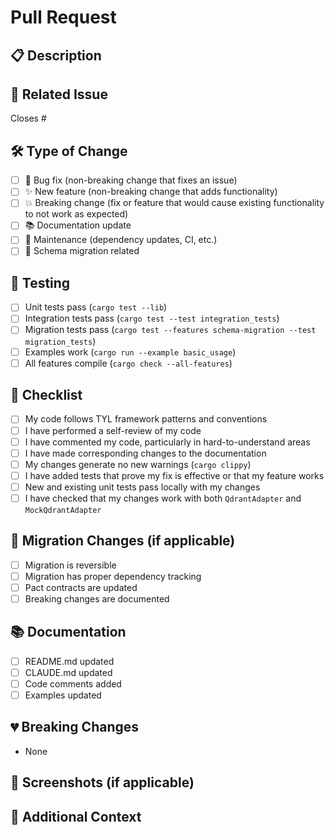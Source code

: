 # Pull Request

## 📋 Description

<!-- Provide a brief description of the changes in this PR -->

## 🔗 Related Issue

<!-- Link to the issue this PR addresses -->
Closes #

## 🛠️ Type of Change

<!-- Mark the relevant option with an [x] -->

- [ ] 🐛 Bug fix (non-breaking change that fixes an issue)
- [ ] ✨ New feature (non-breaking change that adds functionality)
- [ ] 💥 Breaking change (fix or feature that would cause existing functionality to not work as expected)
- [ ] 📚 Documentation update
- [ ] 🔧 Maintenance (dependency updates, CI, etc.)
- [ ] 🔄 Schema migration related

## 🧪 Testing

<!-- Describe the tests you ran and how to reproduce them -->

- [ ] Unit tests pass (`cargo test --lib`)
- [ ] Integration tests pass (`cargo test --test integration_tests`)
- [ ] Migration tests pass (`cargo test --features schema-migration --test migration_tests`)
- [ ] Examples work (`cargo run --example basic_usage`)
- [ ] All features compile (`cargo check --all-features`)

## 📝 Checklist

<!-- Mark completed items with [x] -->

- [ ] My code follows TYL framework patterns and conventions
- [ ] I have performed a self-review of my code
- [ ] I have commented my code, particularly in hard-to-understand areas
- [ ] I have made corresponding changes to the documentation
- [ ] My changes generate no new warnings (`cargo clippy`)
- [ ] I have added tests that prove my fix is effective or that my feature works
- [ ] New and existing unit tests pass locally with my changes
- [ ] I have checked that my changes work with both `QdrantAdapter` and `MockQdrantAdapter`

## 🔄 Migration Changes (if applicable)

<!-- Fill this section if your PR includes schema migration changes -->

- [ ] Migration is reversible
- [ ] Migration has proper dependency tracking
- [ ] Pact contracts are updated
- [ ] Breaking changes are documented

## 📚 Documentation

<!-- List any documentation that was added or updated -->

- [ ] README.md updated
- [ ] CLAUDE.md updated
- [ ] Code comments added
- [ ] Examples updated

## 💔 Breaking Changes

<!-- List any breaking changes and migration guide -->

- None

## 📸 Screenshots (if applicable)

<!-- Add screenshots for UI changes or console output -->

## 🎯 Additional Context

<!-- Add any other context about the PR here -->